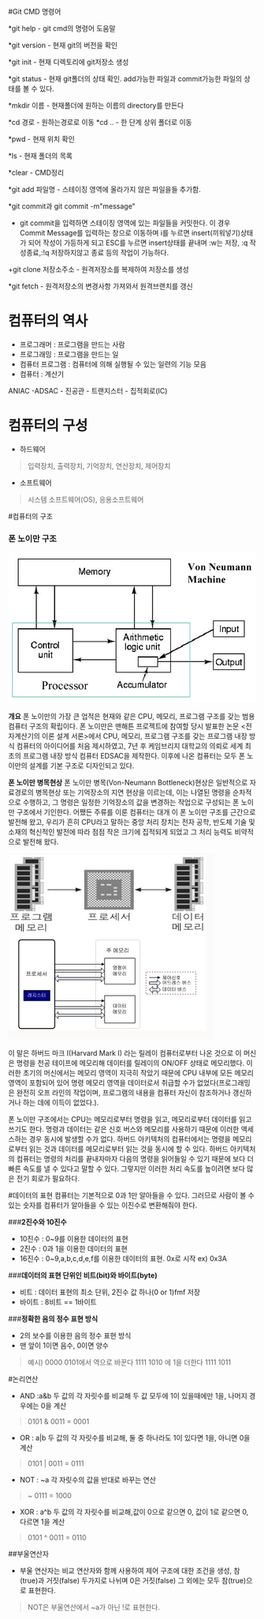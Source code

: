 ﻿#Git CMD 명령어

*git help - git cmd의 명령어 도움말

*git version - 현재 git의 버전을 확인

*git init - 현재 디렉토리에 git저장소 생성

*git status - 현재 git폴더의 상태 확인. add가능한 파일과 commit가능한 파일의 상태를 볼 수 있다.

*mkdir 이름 - 현재폴더에 원하는 이름의 directory를 만든다 

*cd 경로 - 원하는경로로 이동
*cd .. - 한 단계 상위 폴더로 이동

*pwd - 현재 위치 확인

*ls - 현재 폴더의 목록

*clear - CMD정리

*git add 파일명 - 스테이징 영역에 올라가지 않은 파일을들 추가함.

*git commit과 git commit -m"message"
 - git commit을 입력하면 스테이징 영역에 있는 파일들을 커밋한다. 이 경우 Commit Message를 입력하는 창으로 이동하며 i를 누르면 insert(끼워넣기)상태가 되어 작성이 가등하게 되고 ESC를 누르면 insert상태를 끝내며 :w는 저장, :q 작성종료,:!q 저장하지않고 종료 등의 작업이 가능하다.

+git clone 저장소주소 - 원격저장소를 복제하여 저장소를 생성

*git fetch - 원격저장소의 변경사항 가져와서 원격브랜치를 갱신


# 컴퓨터의 역사

 - 프로그래머 : 프로그램을 만드는 사람
 - 프로그래밍 : 프로그램을 만드는 일
 - 컴퓨터 프로그램 : 컴퓨터에 의해 실행될 수 있는 일련의 기능 모음
 - 컴퓨터 : 계산기

ANIAC -ADSAC - 진공관 - 트랜지스터 - 집적회로(IC)


# 컴퓨터의 구성
 - 하드웨어
>입력장치, 출력장치, 기억장치, 연산장치, 제어장치

 - 소프트웨어
>시스템 소프트웨어(OS), 응용소프트웨어


#컴퓨터의 구조

### 폰 노이만 구조
![von-neumanm](https://github.com/yseok/day_study/blob/master/image/von_neumann.jpg?raw=true)

**개요**
폰 노이만의 가장 큰 업적은 현재와 같은 CPU, 메모리, 프로그램 구조를 갖는 범용 컴퓨터 구조의 확립이다. 폰 노이만은 맨해튼 프로젝트에 참여할 당시 발표한 논문 <전자계산기의 이론 설계 서론>에서 CPU, 메모리, 프로그램 구조를 갖는 프로그램 내장 방식 컴퓨터의 아이디어를 처음 제시하였고, 7년 후 케임브리지 대학교의 의뢰로 세계 최초의 프로그램 내장 방식 컴퓨터 EDSAC을 제작한다. 이후에 나온 컴퓨터는 모두 폰 노이만의 설계를 기본 구조로 디자인되고 있다.

**폰 노이만 병목현상**
폰 노이만 병목(Von-Neumann Bottleneck)현상은 일반적으로 자료경로의 병목현상 또는 기억장소의 지연 현상을 이르는데, 이는 나열된 명령을 순차적으로 수행하고, 그 명령은 일정한 기억장소의 값을 변경하는 작업으로 구성되는 폰 노이만 구조에서 기인한다. 어쨌든 주류를 이룬 컴퓨터는 대개 이 폰 노이만 구조를 근간으로 발전해 왔고, 우리가 흔히 CPU라고 말하는 중앙 처리 장치는 전자 공학, 반도체 기술 및 소재의 혁신적인 발전에 따라 점점 작은 크기에 집적되게 되었고 그 처리 능력도 비약적으로 발전해 왔다.

![하버드구조](https://github.com/yseok/day_study/blob/master/image/%ED%95%98%EB%B2%84%EB%93%9C%EA%B5%AC%EC%A1%B0.png?raw=true)

이 말은 하버드 마크 I(Harvard Mark I) 라는 릴레이 컴퓨터로부터 나온 것으로 이 머신은 명령을 천공 테이프에 메모리해 데이터를 릴레이의 ON/OFF 상태로 메모리했다. 이러한 초기의 머신에서는 메모리 영역이 지극히 작았기 때문에 CPU 내부에 모든 메모리 영역이 포함되어 있어 명령 메모리 영역을 데이터로서 취급할 수가 없었다(프로그래밍은 완전히 오프 라인의 작업이며, 프로그램의 내용을 컴퓨터 자신이 참조하거나 갱신하거나 하는 데에 이득이 없었다.).

폰 노이만 구조에서는 CPU는 메모리로부터 명령을 읽고, 메모리로부터 데이터를 읽고 쓰기도 한다. 명령과 데이터는 같은 신호 버스와 메모리를 사용하기 때문에 이러한 액세스하는 경우 동시에 발생할 수가 없다. 하버드 아키텍처의 컴퓨터에서는 명령을 메모리로부터 읽는 것과 데이터를 메모리로부터 읽는 것을 동시에 할 수 있다. 하버드 아키텍처의 컴퓨터는 명령의 처리를 끝내자마자 다음의 명령을 읽어들일 수 있기 때문에 보다 더 빠른 속도를 낼 수 있다고 말할 수 있다. 그렇지만 이러한 처리 속도를 높이려면 보다 많은 전기 회로가 필요하다.


#데이터의 표현
컴퓨터는 기본적으로 0과 1만 알아들을 수 있다. 그러므로 사람이 볼 수 있는 숫자를 컴퓨터가 알아들을 수 있는 이진수로 변환해줘야 한다.

###**2진수와 10진수**
 - 10진수 : 0~9를 이용한 데이터의 표현
 - 2진수 : 0과 1을 이용한 데이터의 표현
 - 16진수 : 0~9,a,b,c,d,e,f를 이용한 데이터의 표현. 0x로 시작 ex) 0x3A

###**데이터의 표현 단위인 비트(bit)와 바이트(byte)**
 - 비트 : 데이터 표현의 최소 단위, 2진수 값 하나(0 or 1)fmf 저장
 - 바이트 : 8비트 == 1바이트

###**정확한 음의 정수 표현 방식**
 - 2의 보수를 이용한 음의 정수 표현 방식
 - 맨 앞이 1이면 음수, 0이면 양수

>예시) 0000 0101에서 역으로 바꾼다
> 1111 1010 에 1을 더한다
> 1111 1011


#논리연산

 - AND :a&b 두 값의 각 자릿수를 비교해 두 값 모두에 1이 있을때에만 1을, 나머지 경우에는 0을 계산
> 0101 & 0011 = 0001

 - OR : a|b 두 값의 각 자릿수를 비교해, 둘 중 하나라도 1이 있다면 1을, 아니면 0을 계산
> 0101 | 0011 = 0111

 - NOT : ~a 각 자릿수의 값을 반대로 바꾸는 연산
> ~ 0111 = 1000

 - XOR : a^b 두 값의 각 자릿수를 비교해,값이 0으로 같으면 0, 값이 1로 같으면 0, 다르면 1을 계산
> 0101 ^ 0011 = 0110


##부울연산자
 - 부울 연산자는 비교 연산자와 함께 사용하여 제어 구조에 대한 조건을 생성, 참(true)과 거짓(false) 두가지로 나뉘며 0은 거짓(false) 그 외에는 모두 참(true)으로 표현한다.
> NOT은 부울연산에서 ~a가 아닌 !로 표현한다.